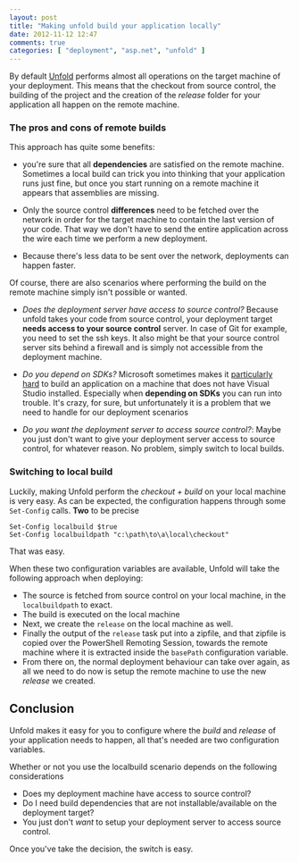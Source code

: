 ```yaml
---
layout: post
title: "Making unfold build your application locally"
date: 2012-11-12 12:47
comments: true
categories: [ "deployment", "asp.net", "unfold" ]
---
```

By default [Unfold](https://github.com/thomasvm/unfold) performs almost all operations on 
the target machine of your deployment. This means that the checkout from source control, the
building of the project and the creation of the _release_ folder for your application all
happen on the remote machine.

### The pros and cons of remote builds

This approach has quite some benefits: 

* you're sure that all **dependencies** are satisfied on the remote machine. Sometimes a local
  build can trick you into thinking that your application runs just fine, but once you start
  running on a remote machine it appears that assemblies are missing.

* Only the source control **differences** need to be fetched over the network in order for the target
  machine to contain the last version of your code. That way we don't have to send the entire
  application across the wire each time we perform a new deployment.

* Because there's less data to be sent over the network, deployments can happen faster.

Of course, there are also scenarios where performing the build on the remote machine simply isn't
possible or wanted. 

* _Does the deployment server have access to source control?_
  Because unfold takes your code from source control, your deployment target **needs access to
  your source control** server. In case of Git for example, you need to set the ssh keys. It
  also might be that your source control server sits behind a firewall and is simply not 
  accessible from the deployment machine.

* _Do you depend on SDKs?_
  Microsoft sometimes makes it [particularly](http://blog.hinshelwood.com/solution-getting-silverlight-to-build-on-team-foundation-build-services-2010/) 
  [hard](http://blog.gasparnagy.com/2011/03/building-windows-phone-7-applications.html) to 
  build an application on a machine that does not have Visual Studio installed. Especially when **depending on
  SDKs** you can run into trouble. It's crazy, for sure, but unfortunately it is a problem that we need 
  to handle for our deployment scenarios

* _Do you want the deployment server to access source control?_:
  Maybe you just don't want to give your deployment server access to source control, for whatever
  reason. No problem, simply switch to local builds. 
  
### Switching to local build
  
Luckily, making Unfold perform the _checkout + build_ on your local machine is very easy. As
can be expected, the configuration happens through some `Set-Config` calls. **Two** to be precise

``` posh
Set-Config localbuild $true
Set-Config localbuildpath "c:\path\to\a\local\checkout"
``` 

That was easy.  

When these two configuration variables are available, Unfold will take the following approach
when deploying:

* The source is fetched from source control on your local machine, in the `localbuildpath` to
  exact. 
* The build is executed on the local machine
* Next, we create the `release` on the local machine as well. 
* Finally the output of the `release` task put into a zipfile, and that zipfile is copied 
  over the PowerShell Remoting Session, towards the remote machine where it is extracted
  inside the `basePath` configuration variable. 
* From there on, the normal deployment behaviour can take over again, as all we need to do
  now is setup the remote machine to use the new _release_ we created.

## Conclusion  

Unfold makes it easy for you to configure where the _build_ and _release_ of your application 
needs to happen, all that's needed are two configuration variables. 

Whether or not you use the localbuild scenario depends on the following considerations

* Does my deployment machine have access to source control?
* Do I need build dependencies that are not installable/available on the deployment target?
* You just don't _want_ to setup your deployment server to access source control.

Once you've take the decision, the switch is easy.
